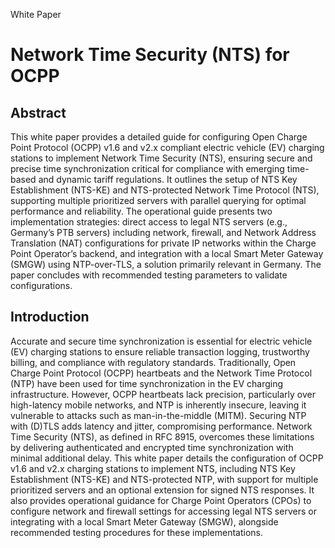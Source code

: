 White Paper

# Network Time Security (NTS) for OCPP


## Abstract
This white paper provides a detailed guide for configuring Open Charge Point Protocol (OCPP) v1.6 and v2.x compliant electric vehicle (EV) charging stations to
implement Network Time Security (NTS), ensuring secure and precise time synchronization critical for compliance with emerging time-based and dynamic tariff regulations.
It outlines the setup of NTS Key Establishment (NTS-KE) and NTS-protected Network Time Protocol (NTS), supporting multiple prioritized servers with parallel querying
for optimal performance and reliability. The operational guide presents two implementation strategies: direct access to legal NTS servers (e.g., Germany’s PTB servers)
including network, firewall, and Network Address Translation (NAT) configurations for private IP networks within the Charge Point Operator’s backend, and integration
with a local Smart Meter Gateway (SMGW) using NTP-over-TLS, a solution primarily relevant in Germany. The paper concludes with recommended testing parameters to
validate configurations.


## Introduction

Accurate and secure time synchronization is essential for electric vehicle (EV) charging stations to ensure reliable transaction logging, trustworthy billing, and
compliance with regulatory standards. Traditionally, Open Charge Point Protocol (OCPP) heartbeats and the Network Time Protocol (NTP) have been used for time
synchronization in the EV charging infrastructure. However, OCPP heartbeats lack precision, particularly over high-latency mobile networks, and NTP is inherently
insecure, leaving it vulnerable to attacks such as man-in-the-middle (MITM). Securing NTP with (D)TLS adds latency and jitter, compromising performance. Network Time
Security (NTS), as defined in RFC 8915, overcomes these limitations by delivering authenticated and encrypted time synchronization with minimal additional delay. This
white paper details the configuration of OCPP v1.6 and v2.x charging stations to implement NTS, including NTS Key Establishment (NTS-KE) and NTS-protected NTP, with
support for multiple prioritized servers and an optional extension for signed NTS responses. It also provides operational guidance for Charge Point Operators (CPOs)
to configure network and firewall settings for accessing legal NTS servers or integrating with a local Smart Meter Gateway (SMGW), alongside recommended testing
procedures for these implementations.
